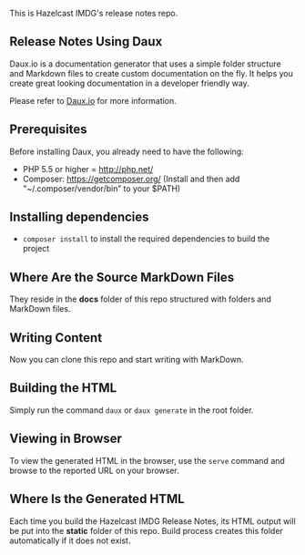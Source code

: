 This is Hazelcast IMDG's release notes repo.

## Release Notes Using Daux

Daux.io is a documentation generator that uses a simple folder structure and Markdown files to create custom documentation on the fly. It helps you create great looking documentation in a developer friendly way.

Please refer to [Daux.io](http://daux.io/) for more information.


## Prerequisites

Before installing Daux, you already need to have the following:

- PHP 5.5 or higher = http://php.net/
- Composer: https://getcomposer.org/ (Install and then add "~/.composer/vendor/bin” to your $PATH)

## Installing dependencies

- `composer install` to install the required dependencies to build the project

## Where Are the Source MarkDown Files

They reside in the **docs** folder of this repo structured with folders and MarkDown files.

## Writing Content

Now you can clone this repo and start writing with MarkDown.

## Building the HTML

Simply run the command `daux` or `daux generate` in the root folder.

## Viewing in Browser

To view the generated HTML in the browser, use the `serve` command and browse
to the reported URL on your browser. 

## Where Is the Generated HTML

Each time you build the Hazelcast IMDG Release Notes, its HTML output will be put into the **static** folder of this repo. Build process creates this folder automatically if it does not exist.

